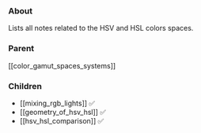 ### About
Lists all notes related to the HSV and HSL colors spaces.

### Parent
[[color_gamut_spaces_systems]]

### Children
- [[mixing_rgb_lights]] ✅
- [[geometry_of_hsv_hsl]] ✅
- [[hsv_hsl_comparison]] ✅